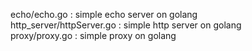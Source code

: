 echo/echo.go : simple echo server on golang  
http_server/httpServer.go : simple http server on golang  
proxy/proxy.go : simple proxy on golang  

